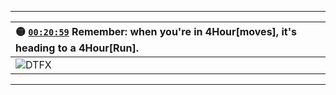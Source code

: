 ___    
| 🟡 [`00:20:59`](https://www.youtube.com/watch?v=BGV57yOxkig#t=00h20m59s) Remember: when you're in 4Hour[moves], it's heading to a 4Hour[Run]. |
| :--- |
| ![DTFX](https://www.tradingview.com/x/bD2w4z2j/ "DTFX") |
___    
